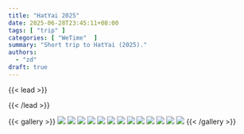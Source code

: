 ```yaml
---
title: "HatYai 2025"
date: 2025-06-28T23:45:11+08:00
tags: [ "trip" ]
categories: [ "WeTime"  ]
summary: "Short trip to HatYai (2025)."
authors:
  - "zd"
draft: true
---
```

{{< lead >}}

{{< /lead >}}


{{< gallery >}}
  <img src="Hat_Yai_01.jpg" class="grid-w45" />
  <img src="Hat_Yai_04.jpg" class="grid-w30" />
  <img src="Hat_Yai_03.jpg" class="grid-w25" />
  <img src="Hat_Yai_02.jpg" class="grid-w55" />
  <img src="Hat_Yai_05.jpg" class="grid-w45" />
  <img src="Hat_Yai_06.jpg" class="grid-w55" />
  <img src="Hat_Yai_07.jpg" class="grid-w45" />
  <img src="Hat_Yai_08.jpg" class="grid-w55" />
  <img src="Hat_Yai_09.jpg" class="grid-w45" />
  <img src="Hat_Yai_11.jpg" class="grid-w55" />
  <img src="Hat_Yai_13.jpg" class="grid-w45" />
  <img src="Hat_Yai_10.jpg" class="grid-w45" />
  <img src="Hat_Yai_12.jpg" class="grid-w85" />
{{< /gallery >}}


